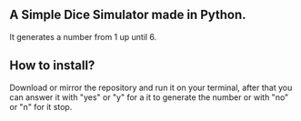 ## A Simple Dice Simulator made in Python.
It generates a number from 1 up until 6.

## How to install?
Download or mirror the repository and run it on your terminal, after that you can answer it with "yes" or "y" for a it to generate the number or with "no" or "n" for it stop.
